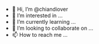 - 👋 Hi, I’m @chiandiover
- 👀 I’m interested in ...
- 🌱 I’m currently learning ...
- 💞️ I’m looking to collaborate on ...
- 📫 How to reach me ...

<!---
chiandiover/chiandiover is a ✨ special ✨ repository because its `README.md` (this file) appears on your GitHub profile.
You can click the Preview link to take a look at your changes.
--->
